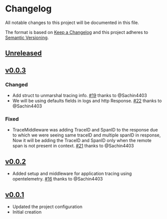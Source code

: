 # Changelog
All notable changes to this project will be documented in this file.

The format is based on [Keep a Changelog](http://keepachangelog.com/en/1.0.0/)
and this project adheres to [Semantic Versioning](http://semver.org/spec/v2.0.0.html).

## [Unreleased]


## [v0.0.3]
### Changed
- Add struct to unmarshal tracing info. [#19](https://github.com/xmidt-org/candlelight/pull/19) thanks to @Sachin4403
- We will be using defaults fields in logs and http Response.  [#22](https://github.com/xmidt-org/candlelight/pull/22) thanks to @Sachin4403
### Fixed
- TraceMiddleware was adding TraceID and SpanID to the response due to which we were seeing same traceID and multiple spanID in response, Now it will be adding the TraceID and SpanID only when the remote span is not present in context. [#21](https://github.com/xmidt-org/candlelight/pull/21) thanks to @Sachin4403

## [v0.0.2]
- Added setup and middleware for application tracing using opentelemetry. [#16](https://github.com/xmidt-org/candlelight/pull/16) thanks to @Sachin4403

## [v0.0.1]
- Updated the project configuration
- Initial creation

[Unreleased]: https://github.com/xmidt-org/candlelight/compare/v0.0.3..HEAD
[v0.0.3]: https://github.com/xmidt-org/candlelight/compare/v0.0.2..v0.0.3
[v0.0.2]: https://github.com/xmidt-org/candlelight/compare/v0.0.1..v0.0.2
[v0.0.1]: https://github.com/xmidt-org/candlelight/compare/v0.0.0..v0.0.1
